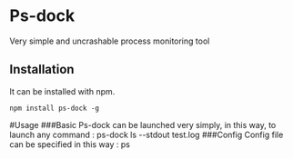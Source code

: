 Ps-dock
=======

Very simple and uncrashable process monitoring tool

Installation
------------
It can be installed with npm.

    npm install ps-dock -g
  
#Usage
###Basic
Ps-dock can be launched very simply, in this way, to launch any command :
    ps-dock ls --stdout test.log
###Config
Config file can be specified in this way :
   ps
